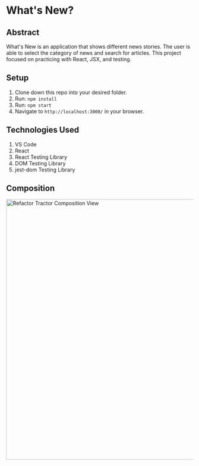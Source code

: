 # What's New?
## Abstract

What's New is an application that shows different news stories. The user is able to select the category of news and search for articles. This project focused on practicing with React, JSX, and testing. 

## Setup

1. Clone down this repo into your desired folder.
2. Run: `npm install`
3. Run: `npm start`
4. Navigate to `http://localhost:3000/` in your browser.

## Technologies Used

1. VS Code
2. React
3. React Testing Library
4. DOM Testing Library
5. jest-dom Testing Library 

## Composition

<img width="700px" alt="Refactor Tractor Composition View" src="./public/composition.gif">
